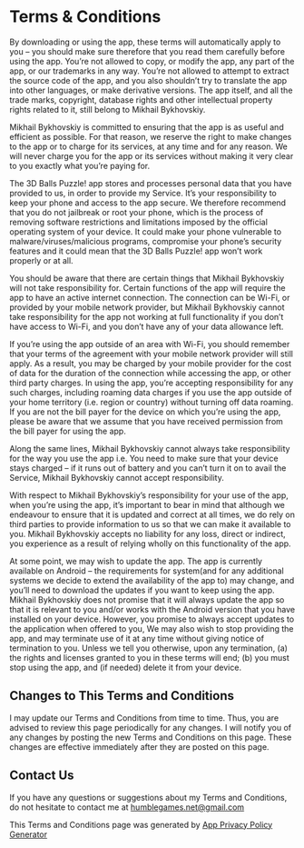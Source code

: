 # Terms & Conditions


By downloading or using the app, these terms will automatically apply to you – you should make sure therefore that you read them carefully before using the app. You’re not allowed to copy, or modify the app, any part of the app, or our trademarks in any way. You’re not allowed to attempt to extract the source code of the app, and you also shouldn’t try to translate the app into other languages, or make derivative versions. The app itself, and all the trade marks, copyright, database rights and other intellectual property rights related to it, still belong to Mikhail Bykhovskiy.


Mikhail Bykhovskiy is committed to ensuring that the app is as useful and efficient as possible. For that reason, we reserve the right to make changes to the app or to charge for its services, at any time and for any reason. We will never charge you for the app or its services without making it very clear to you exactly what you’re paying for.


The 3D Balls Puzzle! app stores and processes personal data that you have provided to us, in order to provide my Service. It’s your responsibility to keep your phone and access to the app secure. We therefore recommend that you do not jailbreak or root your phone, which is the process of removing software restrictions and limitations imposed by the official operating system of your device. It could make your phone vulnerable to malware/viruses/malicious programs, compromise your phone’s security features and it could mean that the 3D Balls Puzzle! app won’t work properly or at all.


You should be aware that there are certain things that Mikhail Bykhovskiy will not take responsibility for. Certain functions of the app will require the app to have an active internet connection. The connection can be Wi-Fi, or provided by your mobile network provider, but Mikhail Bykhovskiy cannot take responsibility for the app not working at full functionality if you don’t have access to Wi-Fi, and you don’t have any of your data allowance left.


If you’re using the app outside of an area with Wi-Fi, you should remember that your terms of the agreement with your mobile network provider will still apply. As a result, you may be charged by your mobile provider for the cost of data for the duration of the connection while accessing the app, or other third party charges. In using the app, you’re accepting responsibility for any such charges, including roaming data charges if you use the app outside of your home territory (i.e. region or country) without turning off data roaming. If you are not the bill payer for the device on which you’re using the app, please be aware that we assume that you have received permission from the bill payer for using the app.


Along the same lines, Mikhail Bykhovskiy cannot always take responsibility for the way you use the app i.e. You need to make sure that your device stays charged – if it runs out of battery and you can’t turn it on to avail the Service, Mikhail Bykhovskiy cannot accept responsibility.


With respect to Mikhail Bykhovskiy’s responsibility for your use of the app, when you’re using the app, it’s important to bear in mind that although we endeavour to ensure that it is updated and correct at all times, we do rely on third parties to provide information to us so that we can make it available to you. Mikhail Bykhovskiy accepts no liability for any loss, direct or indirect, you experience as a result of relying wholly on this functionality of the app.


At some point, we may wish to update the app. The app is currently available on Android – the requirements for system(and for any additional systems we decide to extend the availability of the app to) may change, and you’ll need to download the updates if you want to keep using the app. Mikhail Bykhovskiy does not promise that it will always update the app so that it is relevant to you and/or works with the Android version that you have installed on your device. However, you promise to always accept updates to the application when offered to you, We may also wish to stop providing the app, and may terminate use of it at any time without giving notice of termination to you. Unless we tell you otherwise, upon any termination, (a) the rights and licenses granted to you in these terms will end; (b) you must stop using the app, and (if needed) delete it from your device.


## Changes to This Terms and Conditions


I may update our Terms and Conditions from time to time. Thus, you are advised to review this page periodically for any changes. I will notify you of any changes by posting the new Terms and Conditions on this page. These changes are effective immediately after they are posted on this page.


## Contact Us


If you have any questions or suggestions about my Terms and Conditions, do not hesitate to contact me at humblegames.net@gmail.com


This Terms and Conditions page was generated by [App Privacy Policy Generator](https://app-privacy-policy-generator.firebaseapp.com/)